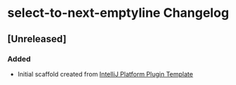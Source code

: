 <!-- Keep a Changelog guide -> https://keepachangelog.com -->

# select-to-next-emptyline Changelog

## [Unreleased]
### Added
- Initial scaffold created from [IntelliJ Platform Plugin Template](https://github.com/JetBrains/intellij-platform-plugin-template)
